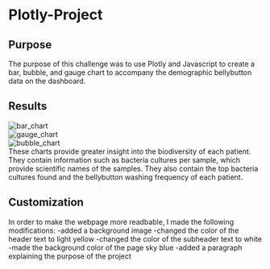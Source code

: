 # Plotly-Project
## Purpose
The purpose of this challenge was to use Plotly and Javascript to create a bar, bubble, and gauge chart to accompany the 
demographic bellybutton data on the dashboard.
## Results
![bar_chart](https://user-images.githubusercontent.com/87148177/138957433-97378d7b-2277-446a-ae39-df1caa2a4bcb.png)\
![gauge_chart](https://user-images.githubusercontent.com/87148177/138957454-61fc04f5-1fa5-4a63-b4fa-a18612f7a3eb.png)\
![bubble_chart](https://user-images.githubusercontent.com/87148177/138957468-8f2d0736-b336-4b3b-8436-d540605fedf5.png)\
These charts provide greater insight into the biodiversity of each patient. They contain information such as bacteria cultures per sample, 
which provide scientific names of the samples. They also contain the top bacteria cultures found and the bellybutton washing frequency of each patient.

## Customization
In order to make the webpage more readbable, I made the following modifications:
-added a background image
-changed the color of the header text to light yellow
-changed the color of the subheader text to white
-made the background color of the page sky blue
-added a paragraph explaining the purpose of the project
